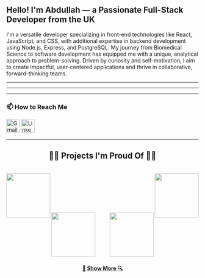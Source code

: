 <h2 align="left">Hello! I'm Abdullah — a Passionate Full-Stack Developer from the UK</h2>

<p align="left">
  I'm a versatile developer specializing in front-end technologies like React, JavaScript, and CSS, with additional expertise in backend development using Node.js, Express, and PostgreSQL. My journey from Biomedical Science to software development has equipped me with a unique, analytical approach to problem-solving. Driven by curiosity and self-motivation, I aim to create impactful, user-centered applications and thrive in collaborative, forward-thinking teams.
</p>


---

<!-- ### 🔥 My GitHub Stats
<div align="center">
<!--   <img src="https://github-readme-stats.vercel.app/api?username=abduelamin&hide_title=false&hide_rank=false&show_icons=true&include_all_commits=true&count_private=true&disable_animations=false&theme=dracula&locale=en&hide_border=false" height="150" alt="stats graph"  />
<img src="https://github-readme-stats.vercel.app/api/top-langs?username=abduelamin&locale=en&hide_title=false&layout=compact&card_width=320&langs_count=5&theme=dracula&hide_border=false" height="150" alt="languages graph"  />
  <div align="center">
  <img src="https://streak-stats.demolab.com?user=abduelamin&locale=en&mode=daily&theme=dark&hide_border=false&border_radius=5&order=3" height="220" alt="streak graph"  /> 
</div>
</div> -->

---

<!-- ### 🛠️ Tech Stack 
<div align="left">
  <img src="https://skillicons.dev/icons?i=aws" height="40" alt="amazonwebservices logo"  />
  <img width="12" />
  <img src="https://cdn.jsdelivr.net/gh/devicons/devicon/icons/javascript/javascript-original.svg" height="40" alt="javascript logo"  />
  <img width="12" />
  <img src="https://cdn.jsdelivr.net/gh/devicons/devicon/icons/typescript/typescript-original.svg" height="40" alt="typescript logo"  />
  <img width="12" />
  <img src="https://cdn.jsdelivr.net/gh/devicons/devicon/icons/react/react-original.svg" height="40" alt="react logo"  />
  <img width="12" />
  <img src="https://cdn.simpleicons.org/nodedotjs/339933" height="40" alt="nodejs logo"  />
  <img width="12" />
  <img src="https://cdn.jsdelivr.net/gh/devicons/devicon/icons/nextjs/nextjs-original.svg" height="40" alt="nextjs logo"  />
  <img width="12" />
  <img src="https://cdn.simpleicons.org/html5/E34F26" height="40" alt="html5 logo"  />
  <img width="12" />
  <img src="https://cdn.jsdelivr.net/gh/devicons/devicon/icons/css3/css3-original.svg" height="40" alt="css3 logo"  />
  <img width="12" />
  <img src="https://cdn.simpleicons.org/tailwindcss/06B6D4" height="40" alt="tailwindcss logo"  />
  <img width="12" />
  <img src="https://cdn.jsdelivr.net/gh/devicons/devicon/icons/vuejs/vuejs-original.svg" height="40" alt="vuejs logo"  />
  <img width="12" />
  <img src="https://cdn.jsdelivr.net/gh/devicons/devicon/icons/postgresql/postgresql-original.svg" height="40" alt="postgresql logo"  />
  <img width="12" />
  <img src="https://cdn.simpleicons.org/mysql/4479A1" height="40" alt="mysql logo"  />
  <img width="12" />
  <img src="https://cdn.jsdelivr.net/gh/devicons/devicon/icons/eslint/eslint-original.svg" height="40" alt="eslint logo"  />
  <img width="12" />
  <img src="https://cdn.jsdelivr.net/gh/devicons/devicon/icons/git/git-original.svg" height="40" alt="git logo"  />
  <img width="12" />
  <img src="https://cdn.jsdelivr.net/gh/devicons/devicon/icons/go/go-original.svg" height="40" alt="go logo"  />
  <img width="12" />
  <img src="https://cdn.jsdelivr.net/gh/devicons/devicon/icons/jquery/jquery-original.svg" height="40" alt="jquery logo"  />
</div> -->

---

### 📫 How to Reach Me
<div align="left">
  <a href="mailto:aelamin.dev@gmail.com" title="Gmail"><img src="https://img.shields.io/static/v1?message=Gmail&logo=gmail&label=&color=D14836&logoColor=white&labelColor=&style=for-the-badge" height="35" alt="Gmail" /></a>
  <a href="https://www.linkedin.com/in/abdullahelamin/" title="LinkedIn"><img src="https://img.shields.io/static/v1?message=LinkedIn&logo=linkedin&label=&color=0077B5&logoColor=white&labelColor=&style=for-the-badge" height="35" alt="LinkedIn" /></a>
</div>

---

<h2 align="center">👨‍💻 Projects I'm Proud Of 👨‍💻</h2>
<br>
<div width="100%" align="center">
  <a align="left" href="https://github.com/abduelamin/DreamTravel" title="DreamTravel">
    <img align="left" height="115" src="https://github-readme-stats.vercel.app/api/pin/?username=abduelamin&repo=DreamTravel&theme=react&border_color=61dafb&border_radius=10&show_owner=false">
  </a>
  <a align="right" href="https://github.com/abduelamin/CartSwipe" title="CartSwipe">
    <img align="right" height="115" src="https://github-readme-stats.vercel.app/api/pin/?username=abduelamin&repo=CartSwipe&theme=react&border_color=61dafb&border_radius=10&show_owner=false">
  </a>
</div>
<br/><br/><br/><br/><br/><br/>
<div width="100%" align="center">
  <a align="left" href="https://github.com/abduelamin/Study-Buddy" title="Study Buddy">
    <img align="left" height="115" src="https://github-readme-stats.vercel.app/api/pin/?username=abduelamin&repo=Study-Buddy&theme=react&border_color=61dafb&border_radius=10&show_owner=false">
  </a>
  <a align="right" href="https://github.com/abduelamin/CryptoPulse" title="CryptoPulse">
    <img align="right" height="115" src="https://github-readme-stats.vercel.app/api/pin/?username=abduelamin&repo=CryptoPulse&theme=react&border_color=61dafb&border_radius=10&show_owner=false">
  </a>
</div>


<br/><br/><br/><br/><br/><br/>

<h4 align="center">
  <a href="https://github.com/abduelamin?tab=repositories" title="Show Repositories">🔎 Show More 🔍</a>
</h4>

